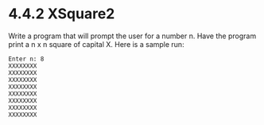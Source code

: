 # 4.4.2 XSquare2
Write a program that will prompt the user for a number n. Have the program print a n x n square of capital X. Here is a sample run:
```
Enter n: 8
XXXXXXXX
XXXXXXXX
XXXXXXXX
XXXXXXXX
XXXXXXXX
XXXXXXXX
XXXXXXXX
XXXXXXXX
```